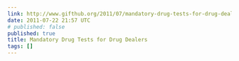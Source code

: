 ```yaml
---
link: http://www.gifthub.org/2011/07/mandatory-drug-tests-for-drug-dealers.html
date: 2011-07-22 21:57 UTC
# published: false
published: true
title: Mandatory Drug Tests for Drug Dealers
tags: []
---
```



